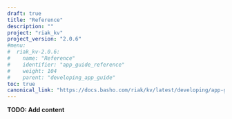 ```yaml
---
draft: true
title: "Reference"
description: ""
project: "riak_kv"
project_version: "2.0.6"
#menu:
#  riak_kv-2.0.6:
#    name: "Reference"
#    identifier: "app_guide_reference"
#    weight: 104
#    parent: "developing_app_guide"
toc: true
canonical_link: "https://docs.basho.com/riak/kv/latest/developing/app-guide/reference"
---
```


**TODO: Add content**
